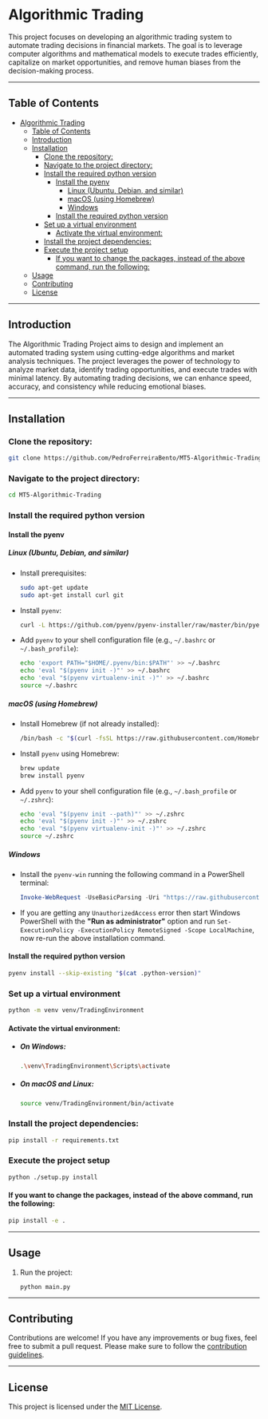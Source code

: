 # Algorithmic Trading

This project focuses on developing an algorithmic trading system to automate trading decisions in financial markets. The goal is to leverage computer algorithms and mathematical models to execute trades efficiently, capitalize on market opportunities, and remove human biases from the decision-making process.

---

## Table of Contents

- [Algorithmic Trading](#algorithmic-trading)
  - [Table of Contents](#table-of-contents)
  - [Introduction](#introduction)
  - [Installation](#installation)
    - [Clone the repository:](#clone-the-repository)
    - [Navigate to the project directory:](#navigate-to-the-project-directory)
    - [Install the required python version](#install-the-required-python-version)
      - [Install the pyenv](#install-the-pyenv)
        - [Linux (Ubuntu, Debian, and similar)](#linux-ubuntu-debian-and-similar)
        - [macOS (using Homebrew)](#macos-using-homebrew)
        - [Windows](#windows)
      - [Install the required python version](#install-the-required-python-version-1)
    - [Set up a virtual environment](#set-up-a-virtual-environment)
      - [Activate the virtual environment:](#activate-the-virtual-environment)
    - [Install the project dependencies:](#install-the-project-dependencies)
    - [Execute the project setup](#execute-the-project-setup)
      - [If you want to change the packages, instead of the above command, run the following:](#if-you-want-to-change-the-packages-instead-of-the-above-command-run-the-following)
  - [Usage](#usage)
  - [Contributing](#contributing)
  - [License](#license)

---

## Introduction

The Algorithmic Trading Project aims to design and implement an automated trading system using cutting-edge algorithms and market analysis techniques. The project leverages the power of technology to analyze market data, identify trading opportunities, and execute trades with minimal latency. By automating trading decisions, we can enhance speed, accuracy, and consistency while reducing emotional biases.

---

## Installation

### Clone the repository:

```bash
git clone https://github.com/PedroFerreiraBento/MT5-Algorithmic-Trading.git
```

### Navigate to the project directory:

```bash
cd MT5-Algorithmic-Trading
```

### Install the required python version
   
#### Install the pyenv

##### Linux (Ubuntu, Debian, and similar)
  - Install prerequisites:
    ```bash
    sudo apt-get update 
    sudo apt-get install curl git
    ```
  - Install `pyenv`:
    ```bash
    curl -L https://github.com/pyenv/pyenv-installer/raw/master/bin/pyenv-installer | bash
    ```
  - Add `pyenv` to your shell configuration file (e.g., `~/.bashrc` or `~/.bash_profile`):
    ```bash
    echo 'export PATH="$HOME/.pyenv/bin:$PATH"' >> ~/.bashrc
    echo 'eval "$(pyenv init -)"' >> ~/.bashrc
    echo 'eval "$(pyenv virtualenv-init -)"' >> ~/.bashrc
    source ~/.bashrc
    ```
##### macOS (using Homebrew)
  - Install Homebrew (if not already installed):
    ```bash
    /bin/bash -c "$(curl -fsSL https://raw.githubusercontent.com/Homebrew/install/HEAD/install.sh)"
    ```
  - Install `pyenv` using Homebrew:
    ```bash
    brew update
    brew install pyenv
    ```
  - Add `pyenv` to your shell configuration file (e.g., `~/.bash_profile` or `~/.zshrc`):
    ```bash
    echo 'eval "$(pyenv init --path)"' >> ~/.zshrc
    echo 'eval "$(pyenv init -)"' >> ~/.zshrc
    echo 'eval "$(pyenv virtualenv-init -)"' >> ~/.zshrc
    source ~/.zshrc
    ```
##### Windows
  - Install the `pyenv-win` running the following command in a PowerShell terminal:
    ```PowerShell
    Invoke-WebRequest -UseBasicParsing -Uri "https://raw.githubusercontent.com/pyenv-win/pyenv-win/master/pyenv-win/install-pyenv-win.ps1" -OutFile "./install-pyenv-win.ps1"; &"./install-pyenv-win.ps1"
    ```
  - If you are getting any `UnauthorizedAccess` error then start Windows PowerShell with the **"Run as administrator"** option and run `Set-ExecutionPolicy -ExecutionPolicy RemoteSigned -Scope LocalMachine`, now re-run the above installation command.

#### Install the required python version
```bash
pyenv install --skip-existing "$(cat .python-version)"
```

### Set up a virtual environment

```bash
python -m venv venv/TradingEnvironment
```

#### Activate the virtual environment:

- ##### On Windows:

    ```bash
    .\venv\TradingEnvironment\Scripts\activate
    ```

- ##### On macOS and Linux:

    ```bash
    source venv/TradingEnvironment/bin/activate
    ```

### Install the project dependencies:

```bash
pip install -r requirements.txt
```

### Execute the project setup

```bash
python ./setup.py install
```

#### If you want to change the packages, instead of the above command, run the following:

```bash
pip install -e .
```

---

## Usage

1. Run the project:

    ```
    python main.py
    ```

---

## Contributing

Contributions are welcome! If you have any improvements or bug fixes, feel free to submit a pull request. Please make sure to follow the [contribution guidelines](CONTRIBUTING.md).

---

## License

This project is licensed under the [MIT License](LICENSE).
